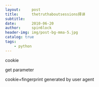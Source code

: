 ```yaml
---
layout:     post
title:      thetruthaboutsessions择译
subtitle:   
date:       2010-06-20
author:     spin6lock
header-img: img/post-bg-mma-5.jpg
catalog: true
tags:
    - python
---
```

cookie

get parameter

cookie+fingerprint generated by user agent
